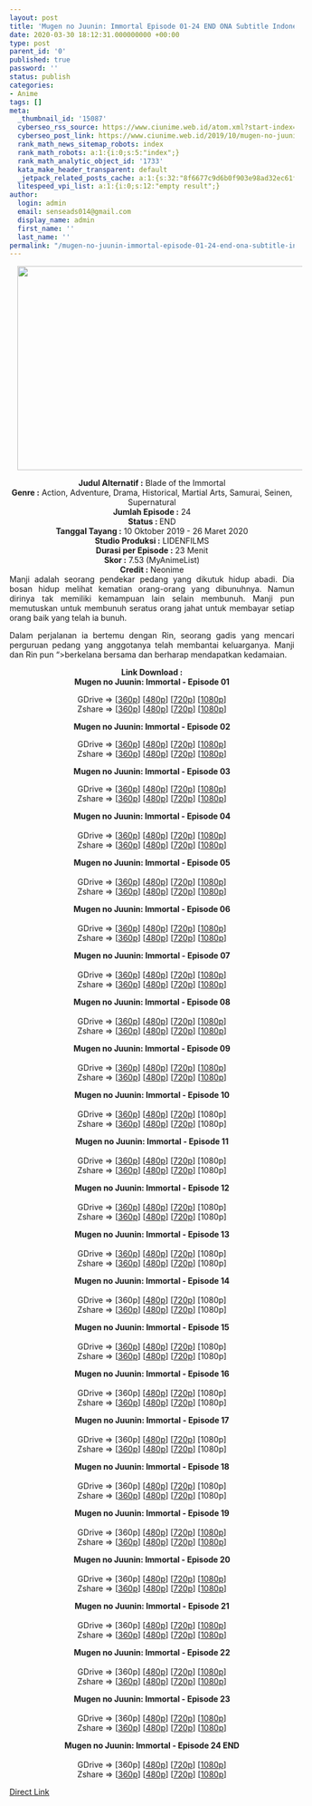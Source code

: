 ```yaml
---
layout: post
title: 'Mugen no Juunin: Immortal Episode 01-24 END ONA Subtitle Indonesia'
date: 2020-03-30 18:12:31.000000000 +00:00
type: post
parent_id: '0'
published: true
password: ''
status: publish
categories:
- Anime
tags: []
meta:
  _thumbnail_id: '15087'
  cyberseo_rss_source: https://www.ciunime.web.id/atom.xml?start-index=901&max-results=150
  cyberseo_post_link: https://www.ciunime.web.id/2019/10/mugen-no-juunin-immortal-ona-subtitle.html
  rank_math_news_sitemap_robots: index
  rank_math_robots: a:1:{i:0;s:5:"index";}
  rank_math_analytic_object_id: '1733'
  kata_make_header_transparent: default
  _jetpack_related_posts_cache: a:1:{s:32:"8f6677c9d6b0f903e98ad32ec61f8deb";a:2:{s:7:"expires";i:1655734675;s:7:"payload";a:0:{}}}
  litespeed_vpi_list: a:1:{i:0;s:12:"empty result";}
author:
  login: admin
  email: senseads014@gmail.com
  display_name: admin
  first_name: ''
  last_name: ''
permalink: "/mugen-no-juunin-immortal-episode-01-24-end-ona-subtitle-indonesia/"
---
```

<div class="separator" style="clear: both; text-align: center;"><a href="https://1.bp.blogspot.com/-onUefIL_XYY/XbGoVl15sYI/AAAAAAAAdhg/CRqNLobP7Ls7f-66_de6uDI47d44OpPtwCLcBGAsYHQ/s1600/Mugen%2Bno%2BJuunin%2B-%2BImmortal.png" imageanchor="1" style="margin-left: 1em; margin-right: 1em;"><img border="0" data-original-height="720" data-original-width="1280" height="360" src="{{ site.baseurl }}/assets/2020/03/Mugen%2Bno%2BJuunin%2B-%2BImmortal.png" width="640" /></a></div>
<p>
<div style="text-align: center;"><b>Judul</b><b><b>&nbsp;Alternatif</b>&nbsp;:</b>&nbsp;Blade of the Immortal</div>
<div style="text-align: center;"><b>Genre :</b>&nbsp;Action, Adventure, Drama, Historical, Martial Arts, Samurai, Seinen, Supernatural</div>
<div style="text-align: center;"><b>Jumlah Episode :</b>&nbsp;24<br /><b>Status :&nbsp;</b>END<br /><b>Tanggal Tayang :</b>&nbsp;10 Oktober 2019 - 26 Maret 2020<br /><b>Studio Produksi :</b>&nbsp;LIDENFILMS<br /><b>Durasi per Episode :</b>&nbsp;23 Menit</div>
<div style="text-align: center;"><b>Skor :</b>&nbsp;7.53 (MyAnimeList)<br /><b>Credit :</b>&nbsp;Neonime</div>
<div style="text-align: center;"></div>
<div style="text-align: justify;">Manji adalah seorang pendekar pedang yang dikutuk hidup abadi. Dia bosan hidup melihat kematian orang-orang yang dibunuhnya. Namun dirinya tak memiliki kemampuan lain selain membunuh. Manji pun memutuskan untuk membunuh seratus orang jahat untuk membayar setiap orang baik yang telah ia bunuh.</p>
<p>Dalam perjalanan ia bertemu dengan Rin, seorang gadis yang mencari perguruan pedang yang anggotanya telah membantai keluarganya. Manji dan Rin pun “&gt;berkelana bersama dan berharap mendapatkan kedamaian.</p></div>
<div style="text-align: justify;"></div>
<div style="text-align: justify;"></div>
<div style="text-align: center;"><b>Link Download :</b></div>
<div style="text-align: center;"><b>Mugen no Juunin: Immortal&nbsp;- Episode 01</b></p>
<div style="text-align: center;">GDrive =&gt; [<a href="https://drive.google.com/uc?id=1h_h5IGi3WbHGpVvgObHyG84iw1y-RbRf" target="_blank" rel="noopener">360p</a>] [<a href="https://drive.google.com/uc?id=1xtyim_XTJXLty4PB2AxIcDRyVt7Gd_MT" target="_blank" rel="noopener">480p</a>] [<a href="https://drive.google.com/uc?id=1ZHNZRrPbVkPcqxFJmghuruZf4J6kvCt2" target="_blank" rel="noopener">720p</a>] [<a href="https://drive.google.com/uc?id=1iIiM91FLNCQc5-g63H-XzbqL3IvMHzva" target="_blank" rel="noopener">1080p</a>]<br />Zshare =&gt; [<a href="https://www100.zippyshare.com/v/kIzy19CI/file.html" target="_blank" rel="noopener">360p</a>] [<a href="https://www20.zippyshare.com/v/dPGubN61/file.html" target="_blank" rel="noopener">480p</a>] [<a href="https://www80.zippyshare.com/v/Y1PI5lQK/file.html" target="_blank" rel="noopener">720p</a>] [<a href="https://www117.zippyshare.com/v/n4WUGE9A/file.html" target="_blank" rel="noopener">1080p</a>]</p>
<p><b>Mugen no Juunin: Immortal&nbsp;- Episode 02</b></p>
<p>GDrive =&gt; [<a href="https://drive.google.com/uc?id=1VLkymoOCEDed1fjwXoAakRp-XfkYC3yD" target="_blank" rel="noopener">360p</a>] [<a href="https://drive.google.com/uc?id=1TdpdkqTlOFzDQLUjKCE_e1RA3HCxx8MC" target="_blank" rel="noopener">480p</a>] [<a href="https://drive.google.com/uc?id=1EBst4eZlVNUuFN2aR9Jln6jXuDXOl9jr" target="_blank" rel="noopener">720p</a>] [<a href="https://drive.google.com/uc?id=1vphaD6osctvg_1pWjbLujCd1i5WRWwFf" target="_blank" rel="noopener">1080p</a>]<br />Zshare =&gt; [<a href="https://www106.zippyshare.com/v/EclfVamb/file.html" target="_blank" rel="noopener">360p</a>] [<a href="https://www9.zippyshare.com/v/XJIlXvvU/file.html" target="_blank" rel="noopener">480p</a>] [<a href="https://www9.zippyshare.com/v/hWstDSt2/file.html" target="_blank" rel="noopener">720p</a>] [<a href="https://www92.zippyshare.com/v/IU13j6yp/file.html" target="_blank" rel="noopener">1080p</a>]</p>
<p><b>Mugen no Juunin: Immortal&nbsp;- Episode 03</b></p>
<div style="text-align: center;">GDrive =&gt; [<a href="https://drive.google.com/uc?id=1It3vLLsV3iFm6-3o84A6uXUwGNqk21BO" target="_blank" rel="noopener">360p</a>] [<a href="https://drive.google.com/uc?id=1xNED6SKDa5aA8vwclrVkf6FgW-tmRDEM" target="_blank" rel="noopener">480p</a>] [<a href="https://drive.google.com/uc?id=1cRc6THeFvgGRVwdCnlvNqT55GCvqHHYn" target="_blank" rel="noopener">720p</a>] [<a href="https://drive.google.com/uc?id=1hUODEkkCYFYfFCiOY0kw97_kMONfECJq" target="_blank" rel="noopener">1080p</a>]<br />Zshare =&gt; [<a href="https://www17.zippyshare.com/v/llkI30HD/file.html" target="_blank" rel="noopener">360p</a>] [<a href="https://www80.zippyshare.com/v/wZiTbYab/file.html" target="_blank" rel="noopener">480p</a>] [<a href="https://www14.zippyshare.com/v/ddj1X3qv/file.html" target="_blank" rel="noopener">720p</a>] [<a href="https://www26.zippyshare.com/v/jSpu3K3F/file.html" target="_blank" rel="noopener">1080p</a>]</p>
<p><b>Mugen no Juunin: Immortal&nbsp;- Episode 04</b><br /><b><br /></b>GDrive =&gt; [<a href="https://drive.google.com/uc?id=1oyvp7EgGxsk6WFaugiNTJCm3TAizTK2U" target="_blank" rel="noopener">360p</a>] [<a href="https://drive.google.com/uc?id=1kdC3KCD6jJFU2ejQzILPQPlPaKCB89Tc" target="_blank" rel="noopener">480p</a>] [<a href="https://drive.google.com/uc?id=1sjnE2Q5KWQdBoqPSUYmM3x-s67Tb92q1" target="_blank" rel="noopener">720p</a>] [<a href="https://drive.google.com/uc?id=1PBE9IDWeVxFXLgOhiMAu_PmGSwwVb716" target="_blank" rel="noopener">1080p</a>]<br />Zshare =&gt; [<a href="https://www61.zippyshare.com/v/J0ANRE8n/file.html" target="_blank" rel="noopener">360p</a>] [<a href="https://www20.zippyshare.com/v/TTYV1KbK/file.html" target="_blank" rel="noopener">480p</a>] [<a href="https://www69.zippyshare.com/v/Arhkiaq7/file.html" target="_blank" rel="noopener">720p</a>] [<a href="https://www41.zippyshare.com/v/2MIfas6U/file.html" target="_blank" rel="noopener">1080p</a>]</p>
<p><b>Mugen no Juunin: Immortal&nbsp;- Episode 05</b><br /><b><br /></b>GDrive =&gt; [<a href="https://drive.google.com/uc?id=1emzsyLgW73TcNVfOlw9Bblgn27j9rQGz" target="_blank" rel="noopener">360p</a>] [<a href="https://drive.google.com/uc?id=1GFRwqPO8CtErUXGZC6oY-G2hL0grrtFs" target="_blank" rel="noopener">480p</a>] [<a href="https://drive.google.com/uc?id=1hzuBNomovsMR4Nid52VxubsupXMP0Kgs" target="_blank" rel="noopener">720p</a>] [<a href="https://drive.google.com/uc?id=1pDkCrp8f0__3s1r7LclBGkg8dF_X8ZLJ" target="_blank" rel="noopener">1080p</a>]<br />Zshare =&gt; [<a href="https://www71.zippyshare.com/v/ztr4ZG7t/file.html" target="_blank" rel="noopener">360p</a>] [<a href="https://www28.zippyshare.com/v/eL1ssZZn/file.html" target="_blank" rel="noopener">480p</a>] [<a href="https://www79.zippyshare.com/v/Y7k3L2j6/file.html" target="_blank" rel="noopener">720p</a>] [<a href="https://www80.zippyshare.com/v/eaIlAlsX/file.html" target="_blank" rel="noopener">1080p</a>]</p>
<p><b>Mugen no Juunin: Immortal&nbsp;- Episode 06</b><br /><b><br /></b>GDrive =&gt; [<a href="https://drive.google.com/uc?id=1tkM6ECKuEFurCvDSZ5sCWmS7nCXxJ3Zx" target="_blank" rel="noopener">360p</a>] [<a href="https://drive.google.com/uc?id=1x776Bqs2srLu-7uCYdp5VZ7cp4zZEFHy" target="_blank" rel="noopener">480p</a>] [<a href="https://drive.google.com/uc?id=1VhPde_DngKqzAXoHCOlnJkpRY7BjjCGU" target="_blank" rel="noopener">720p</a>] [<a href="https://drive.google.com/uc?id=1jkFRXTYhLSiTrbl1vYTL7DOwta820ITb" target="_blank" rel="noopener">1080p</a>]<br />Zshare =&gt; [<a href="https://www103.zippyshare.com/v/NQVUChLz/file.html" target="_blank" rel="noopener">360p</a>] [<a href="https://www101.zippyshare.com/v/cK89mxtP/file.html" target="_blank" rel="noopener">480p</a>] [<a href="https://www75.zippyshare.com/v/tsiOhW1E/file.html" target="_blank" rel="noopener">720p</a>] [<a href="https://www62.zippyshare.com/v/hWevbI26/file.html" target="_blank" rel="noopener">1080p</a>]</p>
<p><b>Mugen no Juunin: Immortal&nbsp;- Episode 07</b><br /><b><br /></b>GDrive =&gt; [<a href="https://drive.google.com/uc?id=10cxmPyvGrEC2iffEwr50kXVwehBV7OMz" target="_blank" rel="noopener">360p</a>] [<a href="https://drive.google.com/uc?id=146j2BfAxMemB67U5SK0Mh-R1pW4AW_c0" target="_blank" rel="noopener">480p</a>] [<a href="https://drive.google.com/uc?id=1_jjD4an4fSDN44ag1nLDq3op8mpUDs5C" target="_blank" rel="noopener">720p</a>] [<a href="https://drive.google.com/uc?id=1e9pHQzftSaXf_blINqnzliFn8Wpdp3S1" target="_blank" rel="noopener">1080p</a>]<br />Zshare =&gt; [<a href="https://www1.zippyshare.com/v/qtQgFZBk/file.html" target="_blank" rel="noopener">360p</a>] [<a href="https://www93.zippyshare.com/v/nZuNOcp8/file.html" target="_blank" rel="noopener">480p</a>] [<a href="https://www34.zippyshare.com/v/S8HK0jk5/file.html" target="_blank" rel="noopener">720p</a>] [<a href="https://www67.zippyshare.com/v/bnmIHbrG/file.html" target="_blank" rel="noopener">1080p</a>]</p>
<p><b>Mugen no Juunin: Immortal&nbsp;- Episode 08</b><br /><b><br /></b>GDrive =&gt; [<a href="https://drive.google.com/uc?id=1Fk1gU9L0-LlyCfNmAuNlIpvGJ7J4ViYf" target="_blank" rel="noopener">360p</a>] [<a href="https://drive.google.com/uc?export=download&amp;id=1RaFf-NE_J96y0dpV7tgas09way8TyIEH" target="_blank" rel="noopener">480p</a>] [<a href="https://drive.google.com/uc?export=download&amp;id=1Zus0Y8ORtdqH2r7cPDcy4wbKofdJeVKs" target="_blank" rel="noopener">720p</a>] [<a href="https://drive.google.com/uc?export=download&amp;id=1DHkASfvzkNgmEE3G74Q3J7aDBtW5AfJs" target="_blank" rel="noopener">1080p</a>]<br />Zshare =&gt; [<a href="https://www65.zippyshare.com/v/fUADa9Io/file.html" target="_blank" rel="noopener">360p</a>] [<a href="https://www6.zippyshare.com/v/0yJTo5oi/file.html" target="_blank" rel="noopener">480p</a>] [<a href="https://www93.zippyshare.com/v/DX13rVyO/file.html" target="_blank" rel="noopener">720p</a>] [<a href="https://www65.zippyshare.com/v/co7aXjwE/file.html" target="_blank" rel="noopener">1080p</a>]</p>
<p><b>Mugen no Juunin: Immortal&nbsp;- Episode 09</b><br /><b><br /></b>GDrive =&gt; [<a href="https://drive.google.com/uc?export=download&amp;id=1fsHZdSJxKVCM-nydYNo8dvRI0nmCs8Fz" target="_blank" rel="noopener">360p</a>] [<a href="https://drive.google.com/uc?export=download&amp;id=1VoH-4smsP3NNyTo5PYcBef8yQXSmMiqu" target="_blank" rel="noopener">480p</a>] [<a href="https://drive.google.com/uc?export=download&amp;id=1A-Cp8P1PUMdSBlzFYQU-oCWVow2pYRY3" target="_blank" rel="noopener">720p</a>] [<a href="https://drive.google.com/uc?export=download&amp;id=19MeLoBojDYDX6ESH_mduThLA82lgG0Tm" target="_blank" rel="noopener">1080p</a>]<br />Zshare =&gt; [<a href="https://www34.zippyshare.com/v/mgX5kzTy/file.html" target="_blank" rel="noopener">360p</a>] [<a href="https://www31.zippyshare.com/v/fmXvyQzy/file.html" target="_blank" rel="noopener">480p</a>] [<a href="https://www84.zippyshare.com/v/vCktlLR9/file.html" target="_blank" rel="noopener">720p</a>] [<a href="https://www38.zippyshare.com/v/NDcqY273/file.html" target="_blank" rel="noopener">1080p</a>]</p>
<p><b>Mugen no Juunin: Immortal&nbsp;- Episode 10</b><br /><b><br /></b>GDrive =&gt; [<a href="https://drive.google.com/uc?export=download&amp;id=1BY2UlZOK6HFRI_zVuCwCFY-DxCbeeE4o" target="_blank" rel="noopener">360p</a>] [<a href="https://drive.google.com/uc?export=download&amp;id=1tS2ntzRPIZb-MZvSaOYbpIqYKCek6Luq" target="_blank" rel="noopener">480p</a>] [<a href="https://drive.google.com/uc?export=download&amp;id=1RmRLm3MnlmU0yssCs0OSys1w4hfhWOx-" target="_blank" rel="noopener">720p</a>] [1080p]<br />Zshare =&gt; [<a href="https://www113.zippyshare.com/v/wjSk0xcc/file.html" target="_blank" rel="noopener">360p</a>] [<a href="https://www113.zippyshare.com/v/KZi39R14/file.html" target="_blank" rel="noopener">480p</a>] [<a href="https://www113.zippyshare.com/v/TiH2aPCW/file.html" target="_blank" rel="noopener">720p</a>] [1080p]</p>
<p><b>Mugen no Juunin: Immortal&nbsp;- Episode 11</b><br /><b><br /></b>GDrive =&gt; [<a href="https://drive.google.com/uc?export=download&amp;id=1po7VPyn0cTyT8SfwYmZQTpC54xJ9pb4S" target="_blank" rel="noopener">360p</a>] [<a href="https://drive.google.com/uc?id=1oVdU49NWxgTo3qLDi83OC_a-drYLs6RU" target="_blank" rel="noopener">480p</a>] [<a href="https://drive.google.com/uc?id=10Gtq7P5phe6LlhCC3wv4Ib9rPLlYXvq1" target="_blank" rel="noopener">720p</a>] [1080p]<br />Zshare =&gt; [<a href="https://www111.zippyshare.com/v/5Mw0XkYQ/file.html" target="_blank" rel="noopener">360p</a>] [<a href="https://www72.zippyshare.com/v/E0Htaa6V/file.html" target="_blank" rel="noopener">480p</a>] [<a href="https://www54.zippyshare.com/v/fK1uSTV1/file.html" target="_blank" rel="noopener">720p</a>] [1080p]</p>
<p><b>Mugen no Juunin: Immortal&nbsp;- Episode 12</b><br /><b><br /></b>GDrive =&gt; [<a href="https://drive.google.com/uc?export=download&amp;id=1w8GOpY_lgdbxfwNGcZGrULKznnpAKBh6" target="_blank" rel="noopener">360p</a>] [<a href="https://drive.google.com/uc?id=1DQKReq0aXePxHQsOO8torzB6hyXTrtRz" target="_blank" rel="noopener">480p</a>] [<a href="https://drive.google.com/uc?id=1-O3daflwpvssaPykfWEHXyIDfb3Z3KU1" target="_blank" rel="noopener">720p</a>] [1080p]<br />Zshare =&gt; [<a href="https://www80.zippyshare.com/v/g82YrOJC/file.html" target="_blank" rel="noopener">360p</a>] [<a href="https://www21.zippyshare.com/v/dRLT4hfl/file.html" target="_blank" rel="noopener">480p</a>] [<a href="https://www71.zippyshare.com/v/XZhfqck5/file.html" target="_blank" rel="noopener">720p</a>] [1080p]</p>
<p><b>Mugen no Juunin: Immortal&nbsp;- Episode 13</b><br /><b><br /></b>GDrive =&gt; [<a href="https://drive.google.com/uc?export=download&amp;id=1mknrtEt2ZTO-Cn-ABQg2iExob_5320Og" target="_blank" rel="noopener">360p</a>] [<a href="https://drive.google.com/uc?id=1WqAB8U2g3_mq50nDWg5nTu0nhejMW1BX" target="_blank" rel="noopener">480p</a>] [<a href="https://drive.google.com/uc?id=1XefWAw7nGbrKPItZkPRaXZhDSxiih6-R" target="_blank" rel="noopener">720p</a>] [1080p]<br />Zshare =&gt; [<a href="https://www85.zippyshare.com/v/86Svp2d7/file.html" target="_blank" rel="noopener">360p</a>] [<a href="https://www13.zippyshare.com/v/NX8uv7i7/file.html" target="_blank" rel="noopener">480p</a>] [<a href="https://www114.zippyshare.com/v/uXm8onqP/file.html" target="_blank" rel="noopener">720p</a>] [1080p]</p>
<p><b>Mugen no Juunin: Immortal&nbsp;- Episode 14</b><br /><b><br /></b>GDrive =&gt; [360p] [<a href="https://drive.google.com/uc?id=11FLq2dWqo832LtljABc7LrlF2kP8-dB9" target="_blank" rel="noopener">480p</a>] [<a href="https://drive.google.com/uc?id=1GTDlxCHFJM-HfNymN8NR4z2AichKj-Zy" target="_blank" rel="noopener">720p</a>] [1080p]<br />Zshare =&gt; [<a href="https://www24.zippyshare.com/v/1k4oQ9M8/file.html" target="_blank" rel="noopener">360p</a>] [<a href="https://www55.zippyshare.com/v/bpzxJKAh/file.html" target="_blank" rel="noopener">480p</a>] [<a href="https://www68.zippyshare.com/v/3UN26wO0/file.html" target="_blank" rel="noopener">720p</a>] [1080p]</p>
<p><b>Mugen no Juunin: Immortal&nbsp;- Episode 15</b><br /><b><br /></b>GDrive =&gt; [<a href="https://drive.google.com/uc?export=download&amp;id=1iV7Cz55WV3-l0smlT0LSaL5tLJvwrhcP" target="_blank" rel="noopener">360p</a>] [<a href="https://drive.google.com/uc?id=1R7AIGn3RQIOGuAI_FQyWyKfcVkp7i4ng" target="_blank" rel="noopener">480p</a>] [<a href="https://drive.google.com/uc?id=1B-I3CbG2Wwn4wD0L1lEm4GcsWLjXm6qR" target="_blank" rel="noopener">720p</a>] [1080p]<br />Zshare =&gt; [<a href="https://www110.zippyshare.com/v/oUWYwFqZ/file.html" target="_blank" rel="noopener">360p</a>] [<a href="https://www35.zippyshare.com/v/98L3JmeT/file.html" target="_blank" rel="noopener">480p</a>] [<a href="https://www9.zippyshare.com/v/3eDDWBWU/file.html" target="_blank" rel="noopener">720p</a>] [1080p]</p>
<p><b>Mugen no Juunin: Immortal&nbsp;- Episode 16</b><br /><b><br /></b>GDrive =&gt; [360p] [<a href="https://drive.google.com/uc?id=11fU0OsSHWZHwTUfMDfAHlgH5eZKbsLvf" target="_blank" rel="noopener">480p</a>] [<a href="https://drive.google.com/uc?id=12YhDZsoHSMdrf7Jm91b_tFEZFAjRqw2K" target="_blank" rel="noopener">720p</a>] [1080p]<br />Zshare =&gt; [<a href="https://www88.zippyshare.com/v/OSA59OTd/file.html" target="_blank" rel="noopener">360p</a>] [<a href="https://www94.zippyshare.com/v/APCzR65p/file.html" target="_blank" rel="noopener">480p</a>] [<a href="https://www53.zippyshare.com/v/WAmNz7FZ/file.html" target="_blank" rel="noopener">720p</a>] [1080p]</p>
<p><b>Mugen no Juunin: Immortal&nbsp;- Episode 17</b><br /><b><br /></b>GDrive =&gt; [360p] [<a href="https://drive.google.com/uc?id=15mCOIFBofIXAx5yCY4Z0nIw6hw6cL7c-" target="_blank" rel="noopener">480p</a>] [<a href="https://drive.google.com/uc?id=1G_9QnXTQcnyvA62RnJRxZdz7fC8zahSx" target="_blank" rel="noopener">720p</a>] [1080p]<br />Zshare =&gt; [<a href="https://www66.zippyshare.com/v/OzOPei0s/file.html" target="_blank" rel="noopener">360p</a>] [<a href="https://www52.zippyshare.com/v/fiGVBaCn/file.html" target="_blank" rel="noopener">480p</a>] [<a href="https://www83.zippyshare.com/v/sHfwc9LB/file.html" target="_blank" rel="noopener">720p</a>] [1080p]</p>
<p><b>Mugen no Juunin: Immortal&nbsp;- Episode 18</b><br /><b><br /></b>GDrive =&gt; [360p] [<a href="https://drive.google.com/uc?id=14V1A8Dr1ETgyZjqPt-0WiCZJ3SZMvgTm" target="_blank" rel="noopener">480p</a>] [<a href="https://drive.google.com/uc?id=1hjLOXFjXrwRnyrUqrbT5xqwPhj3Eevxn" target="_blank" rel="noopener">720p</a>] [1080p]<br />Zshare =&gt; [<a href="https://www44.zippyshare.com/v/sHpTEWsq/file.html" target="_blank" rel="noopener">360p</a>] [<a href="https://www29.zippyshare.com/v/rLYwtPDC/file.html" target="_blank" rel="noopener">480p</a>] [<a href="https://www89.zippyshare.com/v/XUIiXAIj/file.html" target="_blank" rel="noopener">720p</a>] [1080p]</p>
<p><b>Mugen no Juunin: Immortal&nbsp;- Episode 19</b><br /><b><br /></b>GDrive =&gt; [360p] [<a href="https://drive.google.com/uc?export=download&amp;id=1ZPZpwzC9i1y9xPb_i5oZNnNWsFOZ_BVC" target="_blank" rel="noopener">480p</a>] [<a href="https://drive.google.com/uc?export=download&amp;id=1gKE00_SlJkACNQ-zXQbLO_rc2ll0k2VV" target="_blank" rel="noopener">720p</a>] [<a href="https://drive.google.com/uc?export=download&amp;id=1LlWaSCfkcgIp1arAkT9Wwye0SQVEUWQ_" target="_blank" rel="noopener">1080p</a>]<br />Zshare =&gt; [<a href="https://www3.zippyshare.com/v/lHnA3GAm/file.html" target="_blank" rel="noopener">360p</a>] [<a href="https://www70.zippyshare.com/v/diEa3ttT/file.html" target="_blank" rel="noopener">480p</a>] [<a href="https://www62.zippyshare.com/v/2WhW6XLy/file.html" target="_blank" rel="noopener">720p</a>] [<a href="https://www47.zippyshare.com/v/TBwv8JnC/file.html" target="_blank" rel="noopener">1080p</a>]</p>
<p><b>Mugen no Juunin: Immortal&nbsp;- Episode 20</b><br /><b><br /></b>GDrive =&gt; [360p] [<a href="https://drive.google.com/uc?export=download&amp;id=1Fz2dBk7AN1KGTZ9mfPnEW0-Xe9Yn4hKK" target="_blank" rel="noopener">480p</a>] [<a href="https://drive.google.com/uc?export=download&amp;id=181GoxEFHJV2Km6IT_9ScKyi_rQ9rJ_Z7" target="_blank" rel="noopener">720p</a>] [<a href="https://drive.google.com/uc?export=download&amp;id=1Qk2URT2-Xlc-opkpBHCMvCycS0vRoyFg" target="_blank" rel="noopener">1080p</a>]<br />Zshare =&gt; [<a href="https://www86.zippyshare.com/v/DF57TPiG/file.html" target="_blank" rel="noopener">360p</a>] [<a href="https://www88.zippyshare.com/v/4Wmu6USV/file.html" target="_blank" rel="noopener">480p</a>] [<a href="https://www28.zippyshare.com/v/e3ZyrGMf/file.html" target="_blank" rel="noopener">720p</a>] [<a href="https://www23.zippyshare.com/v/wv8QUoIT/file.html" target="_blank" rel="noopener">1080p</a>]</p>
<p><b>Mugen no Juunin: Immortal&nbsp;- Episode 21</b><br /><b><br /></b>GDrive =&gt; [360p] [<a href="https://drive.google.com/uc?id=1UVDL0p6fbodzKjySPW3pMO4TDXXfJqdI" target="_blank" rel="noopener">480p</a>] [<a href="https://drive.google.com/uc?id=18oy8jVjAhzOIF3lV8lPpFcSMZkNFfcz0" target="_blank" rel="noopener">720p</a>] [<a href="https://drive.google.com/uc?id=1U5HHeXffnCk2LMT96SUeRlRUCv3044wB" target="_blank" rel="noopener">1080p</a>]<br />Zshare =&gt; [<a href="https://www77.zippyshare.com/v/ud0ogmMm/file.html" target="_blank" rel="noopener">360p</a>] [<a href="https://www7.zippyshare.com/v/LOAjk2mY/file.html" target="_blank" rel="noopener">480p</a>] [<a href="https://www108.zippyshare.com/v/oHtk3XeO/file.html" target="_blank" rel="noopener">720p</a>] [<a href="https://www72.zippyshare.com/v/ssSoyFZM/file.html" target="_blank" rel="noopener">1080p</a>]</p>
<p><b>Mugen no Juunin: Immortal&nbsp;- Episode 22</b><br /><b><br /></b>GDrive =&gt; [360p] [<a href="https://drive.google.com/uc?export=download&amp;id=1tAK6EBW7xrPJzGDpGotLk0JjQKSQp7rU" target="_blank" rel="noopener">480p</a>] [<a href="https://drive.google.com/uc?export=download&amp;id=1X9CjNeiXFLMwWHaSCY7WsufvN2m8rylJ" target="_blank" rel="noopener">720p</a>] [<a href="https://drive.google.com/uc?export=download&amp;id=1Bq6sSH9Urv8yBDCXgmVImivRwoJi6Ff0" target="_blank" rel="noopener">1080p</a>]<br />Zshare =&gt; [<a href="https://www17.zippyshare.com/v/AlVjKbGZ/file.html" target="_blank" rel="noopener">360p</a>] [<a href="https://www35.zippyshare.com/v/9GFoMsG0/file.html" target="_blank" rel="noopener">480p</a>] [<a href="https://www15.zippyshare.com/v/4idS8QrL/file.html" target="_blank" rel="noopener">720p</a>] [<a href="https://www65.zippyshare.com/v/N3Kp3uZC/file.html" target="_blank" rel="noopener">1080p</a>]</p>
<p><b>Mugen no Juunin: Immortal&nbsp;- Episode 23</b><br /><b><br /></b>GDrive =&gt; [360p] [<a href="https://drive.google.com/uc?export=download&amp;id=1DcceSFZyIOaOvAGtj-tqfTgAijCAHTUR" target="_blank" rel="noopener">480p</a>] [<a href="https://drive.google.com/uc?export=download&amp;id=1EuPJo7V7tVc_eYncyIarg3ijuKOyC7kj" target="_blank" rel="noopener">720p</a>] [<a href="https://drive.google.com/uc?export=download&amp;id=1CxWEPm-GDAaAapilHvtA8ATfdF4UhFAK" target="_blank" rel="noopener">1080p</a>]<br />Zshare =&gt; [<a href="https://www4.zippyshare.com/v/PP2erfZY/file.html" target="_blank" rel="noopener">360p</a>] [<a href="https://www119.zippyshare.com/v/zC9gVTJo/file.html" target="_blank" rel="noopener">480p</a>] [<a href="https://www53.zippyshare.com/v/s0zI8W0z/file.html" target="_blank" rel="noopener">720p</a>] [<a href="https://www47.zippyshare.com/v/eFSlt9LN/file.html" target="_blank" rel="noopener">1080p</a>]</p>
<p><b>Mugen no Juunin: Immortal&nbsp;- Episode 24 END</b><br /><b><br /></b>GDrive =&gt; [360p] [<a href="https://drive.google.com/uc?export=download&amp;id=1b_SbfBIPbNKmtMzlBXImx7erL2iA0ioD" target="_blank" rel="noopener">480p</a>] [<a href="https://drive.google.com/uc?export=download&amp;id=1UpS-CQSe2r8MIW2DAvkvU3oJT-4ALxxa" target="_blank" rel="noopener">720p</a>] [<a href="https://drive.google.com/uc?export=download&amp;id=1Mzadml_nUxQG3Sei41FQixvkgzzTT5Bk" target="_blank" rel="noopener">1080p</a>]<br />Zshare =&gt; [<a href="https://www22.zippyshare.com/v/YMRktzod/file.html" target="_blank" rel="noopener">360p</a>] [<a href="https://www8.zippyshare.com/v/kXxQRtgJ/file.html" target="_blank" rel="noopener">480p</a>] [<a href="https://www8.zippyshare.com/v/bwKZU7Ly/file.html" target="_blank" rel="noopener">720p</a>] [<a href="https://www8.zippyshare.com/v/JJSXTUWb/file.html" target="_blank" rel="noopener">1080p</a>]</div>
</div>
</div>
<link rel="stylesheet" href="https://cdnjs.cloudflare.com/ajax/libs/font-awesome/4.7.0/css/font-awesome.min.css" />
<div class="divbtn"> <a href="https://handymansurrender.com/fihup8buzv?key=94550f7ce39444073321dde3b8782f97" class="btn"><i class="fa fa-download"></i> Direct Link</a> </div>
